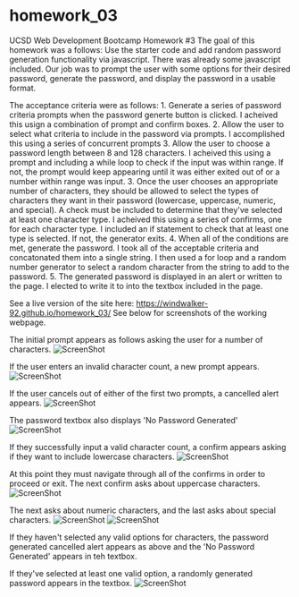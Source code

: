 # homework_03
UCSD Web Development Bootcamp Homework #3
The goal of this homework was a follows: 
    Use the starter code and add random password generation functionality via javascript. There was already some javascript included. Our job was to prompt the user with some options for their desired password, generate the password, and display the password in a usable format. 

The acceptance criteria were as follows:
    1. Generate a series of password criteria prompts when the password generte button is clicked. I acheived this usign a combination of prompt and confirm boxes.
    2. Allow the user to select what criteria to include in the password via prompts. I accomplished this using a series of concurrent prompts
    3. Allow the user to choose a password length between 8 and 128 characters. I acheived this using a prompt and including a while loop to check if the input was within range. If not, the prompt would keep appearing until it was either exited out of or a number within range was input. 
    3. Once the user chooses an appropriate number of characters, they should be allowed to select the types of characters they want in their password (lowercase, uppercase, numeric, and special). A check must be included to determine that they've selected at least one character type. I acheived this using a series of confirms, one for each character type. I included an if statement to check that at least one type is selected. If not, the generator exits. 
    4. When all of the conditions are met, generate the password. I took all of the acceptable criteria and concatonated them into a single string. I then used a for loop and a random number generator to select a random character from the string to add to the password. 
    5. The generated password is displayed in an alert or written to the page. I elected to write it to into the textbox included in the page.

See a live version of the site here: https://windwalker-92.github.io/homework_03/
See below for screenshots of the working webpage.

The initial prompt appears as follows asking the user for a number of characters.
![ScreenShot](./assets/screenshot_01.png)

If the user enters an invalid character count, a new prompt appears.
![ScreenShot](./assets/screenshot_02.png)

If the user cancels out of either of the first two prompts, a cancelled alert appears.
![ScreenShot](./assets/screenshot_03.png)

The password textbox also displays 'No Password Generated'
![ScreenShot](./assets/screenshot_04.png)

If they successfully input a valid character count, a confirm appears asking if they want to include lowercase characters.
![ScreenShot](./assets/screenshot_05.png)

At this point they must navigate through all of the confirms in order to proceed or exit. The next confirm asks about uppercase characters.
![ScreenShot](./assets/screenshot_06.png)

The next asks about numeric characters, and the last asks about special characters.
![ScreenShot](./assets/screenshot_07.png)
![ScreenShot](./assets/screenshot_08.png)

If they haven't selected any valid options for characters, the password generated cancelled alert appears as above and the 'No Password Generated' appears in teh textbox.

If they've selected at least one valid option, a randomly generated password appears in the textbox.
![ScreenShot](./assets/screenshot_09.png)